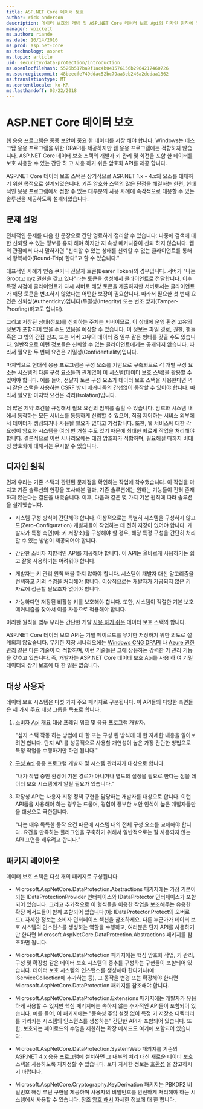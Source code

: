 ```yaml
---
title: ASP.NET Core 데이터 보호
author: rick-anderson
description: 데이터 보호의 개념 및 ASP.NET Core 데이터 보호 Api의 디자인 원칙에 알아봅니다.
manager: wpickett
ms.author: riande
ms.date: 10/14/2016
ms.prod: asp.net-core
ms.technology: aspnet
ms.topic: article
uid: security/data-protection/introduction
ms.openlocfilehash: 5526b517ba9f1ac4b041576156b2964217460726
ms.sourcegitcommit: 48beecfe749ddac52bc79aa3eb246a2dcdaa1862
ms.translationtype: MT
ms.contentlocale: ko-KR
ms.lasthandoff: 03/22/2018
---
```

# <a name="aspnet-core-data-protection"></a>ASP.NET Core 데이터 보호

웹 응용 프로그램은 종종 보안이 중요 한 데이터를 저장 해야 합니다. Windows는 데스크탑 응용 프로그램을 위한 DPAPI를 제공하지만 웹 응용 프로그램에는 적합하지 않습니다. ASP.NET Core 데이터 보호 스택의 개발자 키 관리 및 회전을 포함 한 데이터를 보호 사용할 수 있는 간단 하 고 사용 하기 쉬운 암호화 API를 제공 합니다.

ASP.NET Core 데이터 보호 스택은 장기적으로 ASP.NET 1.x - 4.x의 <machineKey> 요소를 대체하기 위한 목적으로 설계되었습니다. 기존 암호화 스택의 많은 단점을 해결하는 한편, 현대적인 응용 프로그램에서 접할 수 있는 대부분의 사용 사례에 즉각적으로 대응할 수 있는 솔루션을 제공하도록 설계되었습니다.

## <a name="problem-statement"></a>문제 설명

전체적인 문제를 다음 한 문장으로 간단 명료하게 정리할 수 있습니다: 나중에 검색에 대 한 신뢰할 수 있는 정보를 유지 해야 하지만 지 속성 메커니즘이 신뢰 하지 않습니다. 웹의 관점에서 다시 말하자면 "신뢰할 수 있는 상태를 신뢰할 수 없는 클라이언트를 통해서 왕복해야(Round-Trip) 한다"고 할 수 있습니다."

대표적인 사례가 인증 쿠키나 전달자 토큰(Bearer Token)의 경우입니다. 서버가 "나는 Groot고 xyz 권한을 갖고 있다"라는 토큰을 생성해서 클라이언트로 전달합니다. 이후 특정 시점에 클라이언트가 다시 서버로 해당 토큰을 제출하지만 서버로서는 클라이언트가 해당 토큰을 변조하지 않았다는 어떤한 보장이 필요합니다. 따라서 필요한 첫 번째 요건은 신뢰성(Authenticity)입니다(무결성(Integrity) 또는 변조 방지(Tamper-Proofing)하고도 합니다).

그리고 저장된 상태(정보)를 신뢰하는 주체는 서버이므로, 이 상태에 운영 환경 고유의 정보가 포함되어 있을 수도 있음을 예상할 수 있습니다. 이 정보는 파일 경로, 권한, 핸들 혹은 그 밖의 간접 참조, 또는 서버 고유의 데이터 중 일부 같은 형태를 갖출 수도 있습니다. 일반적으로 이런 정보들은 신뢰할 수 없는 클라이언트에게는 공개되지 않습니다. 따라서 필요한 두 번째 요건은 기밀성(Confidentiality)입니다.

마지막으로 현대적 응용 프로그램은 구성 요소를 기반으로 구축되므로 각 개별 구성 요소는 시스템의 다른 구성 요소들과 관계없이 이 시스템(데이터 보호 스택)을 활용할 수 있어야 합니다. 예를 들어, 전달자 토큰 구성 요소가 데이터 보호 스택을 사용한다면 역시 같은 스택을 사용하는 CSRF 방지 메커니즘의 간섭없이 동작할 수 있어야 합니다. 따라서 필요한 마지막 요건은 격리(Isolation)입니다.

더 많은 제약 조건을 규정해서 필요 요건의 범위를 좁힐 수 있습니다. 암호화 시스템 내에서 동작하는 모든 서비스를 동등하게 신뢰할 수 있으며, 직접 제어하는 서비스 외부에서 데이터가 생성되거나 사용될 필요가 없다고 가정합니다. 또한, 웹 서비스에 대한 각 요청이 암호화 시스템을 여러 번 거칠 수도 있기 때문에 최대한 빠르게 작업을 처리해야 합니다. 결론적으로 이런 시나리오에는 대칭 암호화가 적합하며, 필요해질 때까지 비대칭 암호화에 대해서는 무시할 수 있습니다.

## <a name="design-philosophy"></a>디자인 원칙

먼저 우리는 기존 스택과 관련된 문제점을 확인하는 작업에 착수했습니다. 이 작업을 마치고 기존 솔루션의 현황을 조사해본 결과, 기존 솔루션에는 원하는 기능들이 전혀 존재하지 않는다는 결론을 내렸습니다. 이후, 다음과 같은 몇 가지 기본 원칙에 따라 솔루션을 설계했습니다.

* 시스템 구성 방식이 간단해야 합니다. 이상적으로는 특별히 시스템을 구성하지 않고도(Zero-Configuration) 개발자들이 작업하는 데 전혀 지장이 없어야 합니다. 개발자가 특정 측면(예: 키 저장소)을 구성해야 할 경우, 해당 특정 구성을 간단히 처리할 수 있는 방법이 제공되어야 합니다.

* 간단한 소비자 지향적인 API를 제공해야 합니다. 이 API는 올바르게 사용하기는 쉽고 잘못 사용하기는 어려워야 합니다.

* 개발자는 키 관리 원칙 배울 하지 않아야 합니다. 시스템이 개발자 대신 알고리즘을 선택하고 키의 수명을 처리해야 합니다. 이상적으로는 개발자가 가공되지 않은 키 자료에 접근할 필요조차 없어야 합니다.

* 가능하다면 저장된 비활성 키를 보호해야 합니다. 또한, 시스템이 적절한 기본 보호 메커니즘을 찾아서 이를 자동으로 적용해야 합니다.

이러한 원칙을 염두 우리는 간단한 개발 [사용 하기 쉬운](xref:security/data-protection/using-data-protection) 데이터 보호 스택의 합니다.

ASP.NET Core 데이터 보호 API는 기밀 페이로드를 무기한 저장하기 위한 의도로 설계되지 않았습니다. 무기한 저장 시나리오에는 [Windows CNG DPAPI](https://msdn.microsoft.com/library/windows/desktop/hh706794%28v=vs.85%29.aspx) 나 [Azure 권한 관리](https://docs.microsoft.com/rights-management/) 같은 다른 기술이 더 적합하며, 이런 기술들은 그에 상응하는 강력한 키 관리 기능을 갖추고 있습니다. 즉, 개발자는 ASP.NET Core 데이터 보호 Api를 사용 하 여 기밀 데이터의 장기 보호에 대 한 일은 없습니다.

## <a name="audience"></a>대상 사용자

데이터 보호 시스템은 다섯 가지 주요 패키지로 구분됩니다. 이 API들의 다양한 측면들은 세 가지 주요 대상 그룹을 목표로 합니다.

1. [소비자 Api 개요](xref:security/data-protection/consumer-apis/overview) 대상 프레임 워크 및 응용 프로그램 개발자.

   "싶지 스택 작동 하는 방법에 대 한 또는 구성 된 방식에 대 한 자세한 내용을 알아보려면 합니다. 단지 API를 성공적으로 사용할 개연성이 높은 가장 간단한 방법으로 특정 작업을 수행하기만 하면 됩니다."

2. [구성 Api](xref:security/data-protection/configuration/overview) 응용 프로그램 개발자 및 시스템 관리자가 대상으로 합니다.

   "내가 작업 중인 환경이 기본 경로가 아니거나 별도의 설정을 필요로 한다는 점을 데이터 보호 시스템에게 알릴 필요가 있습니다."

3. 확장성 API는 사용자 지정 정책 구현을 담당하는 개발자를 대상으로 합니다. 이런 API들을 사용해야 하는 경우는 드물며, 경험이 풍부한 보안 인식이 높은 개발자들만을 대상으로 국한됩니다.

   "나는 매우 독특한 동작 요건 때문에 시스템 내의 전체 구성 요소를 교체해야 합니다. 요건을 만족하는 플러그인을 구축하기 위해서 일반적으로는 잘 사용되지 않는 API 표면을 배우려고 합니다."

## <a name="package-layout"></a>패키지 레이아웃

데이터 보호 스택은 다섯 개의 패키지로 구성됩니다.

* Microsoft.AspNetCore.DataProtection.Abstractions 패키지에는 가장 기본이 되는 IDataProtectionProvider 인터페이스와 IDataProtector 인터페이스가 포함되어 있습니다. 그리고 추가적으로 이 형식들을 이용한 작업을 보조해주는 유용한 확장 메서드들이 함께 포함되어 있습니다(예: IDataProtector.Protect의 오버로드). 자세한 정보는 소비자 인터페이스 섹션을 참조하세요. 다른 누군가가 데이터 보호 시스템의 인스턴스를 생성하는 역할을 수행하고, 여러분은 단지 API를 사용하기만 한다면 Microsoft.AspNetCore.DataProtection.Abstractions 패키지를 참조하면 됩니다.

* Microsoft.AspNetCore.DataProtection 패키지에는 핵심 암호화 작업, 키 관리, 구성 및 확장성 같은 데이터 보호 시스템의 중추를 구성하는 구현들이 포함되어 있습니다. 데이터 보호 시스템의 인스턴스를 생성해야 한다거나(예: IServiceCollection에 추가하는 등), 그 동작을 변경 또는 확장해야 한다면 Microsoft.AspNetCore.DataProtection 패키지를 참조해야 합니다.

* Microsoft.AspNetCore.DataProtection.Extensions 패키지에는 개발자가 유용하게 사용할 수 있지만 핵심 패키지에는 속하지 않는 추가적인 API들이 포함되어 있습니다. 예를 들어, 이 패키지에는 "종속성 주입 설정 없이 특정 키 저장소 디렉터리를 가리키는 시스템의 인스턴스를 생성하는" 간단한 API가 포함되어 있습니다. 또한, 보호되는 페이로드의 수명을 제한하는 확장 메서드도 여기에 포함되어 있습니다.

* Microsoft.AspNetCore.DataProtection.SystemWeb 패키지를 기존의 ASP.NET 4.x 응용 프로그램에 설치하면 그 내부의 <machineKey> 처리 대신 새로운 데이터 보호 스택을 사용하도록 재지정할 수 있습니다. 보다 자세한 정보는 [호환성](xref:security/data-protection/compatibility/replacing-machinekey#compatibility-replacing-machinekey) 을 참고하시기 바랍니다.

* Microsoft.AspNetCore.Cryptography.KeyDerivation 패키지는 PBKDF2 비밀번호 해싱 루틴 구현을 제공하며 사용자의 비밀번호를 안전하게 처리해야 하는 시스템에서 사용할 수 있습니다. 참조 [암호 해시](xref:security/data-protection/consumer-apis/password-hashing) 자세한 정보에 대 한 합니다.
